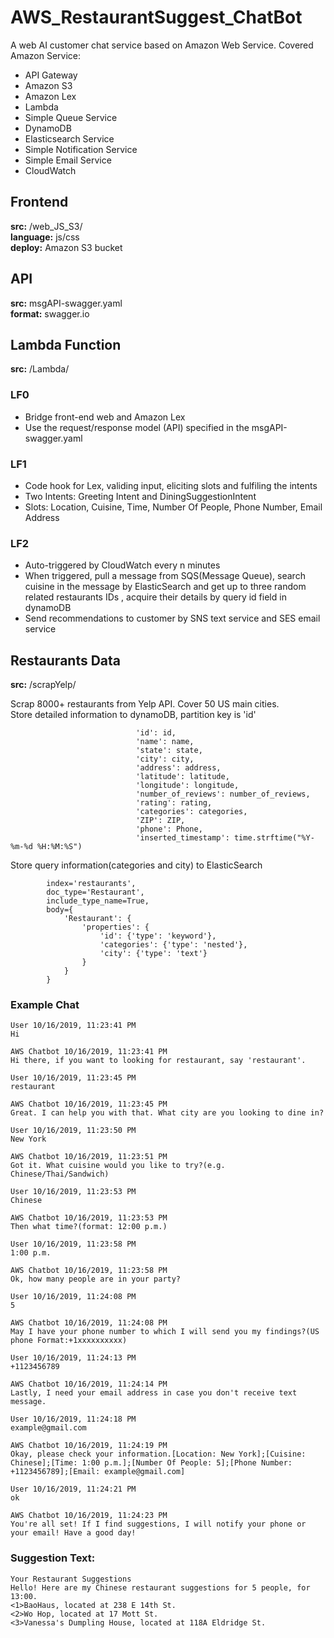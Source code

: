 # AWS_RestaurantSuggest_ChatBot
A web AI customer chat service based on Amazon Web Service.
Covered Amazon Service: 
+ API Gateway
+ Amazon S3
+ Amazon Lex
+ Lambda
+ Simple Queue Service
+ DynamoDB
+ Elasticsearch Service
+ Simple Notification Service
+ Simple Email Service
+ CloudWatch

## Frontend
**src:** /web_JS_S3/     
**language:** js/css          
**deploy:** Amazon S3 bucket 

## API
**src:** msgAPI-swagger.yaml    
**format:** swagger.io       

## Lambda Function
**src:** /Lambda/

### LF0 
+ Bridge front-end web and Amazon Lex
+ Use the request/response model (API) specified in the msgAPI-swagger.yaml 

### LF1
+ Code hook for Lex, validing input, eliciting slots and fulfiling the intents
+ Two Intents: Greeting Intent and DiningSuggestionIntent
+ Slots: Location, Cuisine, Time, Number Of People, Phone Number, Email Address

### LF2
+ Auto-triggered by CloudWatch every n minutes
+ When triggered, pull a message from SQS(Message Queue), search cuisine in the message by ElasticSearch and get up to three random related restaurants IDs 
, acquire their details by query id field in dynamoDB
+ Send recommendations to customer by SNS text service and SES email service

## Restaurants Data
**src:** /scrapYelp/ 

Scrap 8000+ restaurants from Yelp API. Cover 50 US main cities.         
Store detailed information to dynamoDB, partition key is 'id' 
```
                            'id': id,
                            'name': name,
                            'state': state,
                            'city': city,
                            'address': address,
                            'latitude': latitude,
                            'longitude': longitude,
                            'number_of_reviews': number_of_reviews,
                            'rating': rating,
                            'categories': categories,
                            'ZIP': ZIP,
                            'phone': Phone,
                            'inserted_timestamp': time.strftime("%Y-%m-%d %H:%M:%S")
```
Store query information(categories and city) to ElasticSearch
```
        index='restaurants',
        doc_type='Restaurant',
        include_type_name=True,
        body={
            'Restaurant': {
                'properties': {
                    'id': {'type': 'keyword'},
                    'categories': {'type': 'nested'},
                    'city': {'type': 'text'}
                }
            }
        }

```

### Example Chat
```
User 10/16/2019, 11:23:41 PM
Hi

AWS Chatbot 10/16/2019, 11:23:41 PM
Hi there, if you want to looking for restaurant, say 'restaurant'.

User 10/16/2019, 11:23:45 PM
restaurant

AWS Chatbot 10/16/2019, 11:23:45 PM
Great. I can help you with that. What city are you looking to dine in?

User 10/16/2019, 11:23:50 PM
New York

AWS Chatbot 10/16/2019, 11:23:51 PM
Got it. What cuisine would you like to try?(e.g. Chinese/Thai/Sandwich)

User 10/16/2019, 11:23:53 PM
Chinese

AWS Chatbot 10/16/2019, 11:23:53 PM
Then what time?(format: 12:00 p.m.)

User 10/16/2019, 11:23:58 PM
1:00 p.m.

AWS Chatbot 10/16/2019, 11:23:58 PM
Ok, how many people are in your party?

User 10/16/2019, 11:24:08 PM
5

AWS Chatbot 10/16/2019, 11:24:08 PM
May I have your phone number to which I will send you my findings?(US phone Format:+1xxxxxxxxxx)

User 10/16/2019, 11:24:13 PM
+1123456789

AWS Chatbot 10/16/2019, 11:24:14 PM
Lastly, I need your email address in case you don't receive text message.

User 10/16/2019, 11:24:18 PM
example@gmail.com

AWS Chatbot 10/16/2019, 11:24:19 PM
Okay, please check your information.[Location: New York];[Cuisine: Chinese];[Time: 1:00 p.m.];[Number Of People: 5];[Phone Number: +1123456789];[Email: example@gmail.com]

User 10/16/2019, 11:24:21 PM
ok

AWS Chatbot 10/16/2019, 11:24:23 PM
You're all set! If I find suggestions, I will notify your phone or your email! Have a good day!
```

### Suggestion Text:
```
Your Restaurant Suggestions
Hello! Here are my Chinese restaurant suggestions for 5 people, for 13:00. 
<1>BaoHaus, located at 238 E 14th St. 
<2>Wo Hop, located at 17 Mott St. 
<3>Vanessa's Dumpling House, located at 118A Eldridge St.

```
